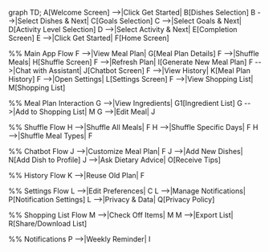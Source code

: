 graph TD;
  A[Welcome Screen] -->|Click Get Started| B[Dishes Selection]
  B -->|Select Dishes & Next| C[Goals Selection]
  C -->|Select Goals & Next| D[Activity Level Selection]
  D -->|Select Activity & Next| E[Completion Screen]
  E -->|Click Get Started| F[Home Screen]

  %% Main App Flow
  F -->|View Meal Plan| G[Meal Plan Details]
  F -->|Shuffle Meals| H[Shuffle Screen]
  F -->|Refresh Plan| I[Generate New Meal Plan]
  F -->|Chat with Assistant| J[Chatbot Screen]
  F -->|View History| K[Meal Plan History]
  F -->|Open Settings| L[Settings Screen]
  F -->|View Shopping List| M[Shopping List]

  %% Meal Plan Interaction
  G -->|View Ingredients| G1[Ingredient List]
  G -->|Add to Shopping List| M
  G -->|Edit Meal| J

  %% Shuffle Flow
  H -->|Shuffle All Meals| F
  H -->|Shuffle Specific Days| F
  H -->|Shuffle Meal Types| F
  
  %% Chatbot Flow
  J -->|Customize Meal Plan| F
  J -->|Add New Dishes| N[Add Dish to Profile]
  J -->|Ask Dietary Advice| O[Receive Tips]
  
  %% History Flow
  K -->|Reuse Old Plan| F

  %% Settings Flow
  L -->|Edit Preferences| C
  L -->|Manage Notifications| P[Notification Settings]
  L -->|Privacy & Data| Q[Privacy Policy]
  
  %% Shopping List Flow
  M -->|Check Off Items| M
  M -->|Export List| R[Share/Download List]

  %% Notifications
  P -->|Weekly Reminder| I  